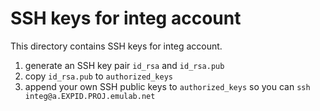 # SSH keys for integ account

This directory contains SSH keys for integ account.

1. generate an SSH key pair `id_rsa` and `id_rsa.pub`
2. copy `id_rsa.pub` to `authorized_keys`
3. append your own SSH public keys to `authorized_keys`
   so you can `ssh integ@a.EXPID.PROJ.emulab.net`
